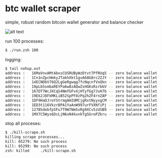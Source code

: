 # btc wallet scraper 
simple, robust random bitcoin wallet generator and balance checker

![alt text](./img.png)

run 100 processes:
```bash
$ ./run.zsh 100 
```

logging:
```bash 
$ tail nohup.out
address	:	16MaVnvAMtAbxsCUSRUByWzDtvt7PfRUq5 -- zero balance wallet
address	:	1Cn1nZpcHmkyJTakhXkt1gvA68G8rc2ZJY -- zero balance wallet
address	:	14ECNDbV76Q2LgGeRgwqg7fcNqcnfVxQkn -- zero balance wallet
address	:	19pLb5smbaREYPa6w8zAQwZsHGKsRzrbbV -- zero balance wallet
address	:	167DT7WcJXCqS4NmfGFv4jHTyfGg7JvH7b -- zero balance wallet
address	:	19Ek2J8FkMKLiB52SpPF8zPq2hZF4rnZAP -- zero balance wallet
address	:	1DF9HaDJroYStrmgAHZdMCjgRxtNyyxgCM -- zero balance wallet
address	:	1ED3t116VkzrBPA1YaAnW997urFVXNfiPj -- zero balance wallet
address	:	127BSdebfp5Fu7T9W7Nm5xRg9XCv5zUSB9 -- zero balance wallet
address	:	1MX7C5Wys6DcLjN6xN4kvnkTgSGroPZkru -- zero balance wallet
```

stop all proceses: 
```bash 
$ ./kill-scrape.sh
killing scrape processes...
kill: 65279: No such process
kill: 65299: No such process
zsh: killed     ./kill-scrape.sh
``` 
